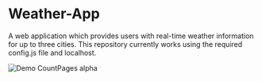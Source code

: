 # Weather-App
A web application which provides users with real-time weather information for up to three cities. This repository currently works using the required config.js file and localhost.



![Demo CountPages alpha](https://media.giphy.com/media/gHcs5gabZRDwS5Z5Zu/giphy.gif)
